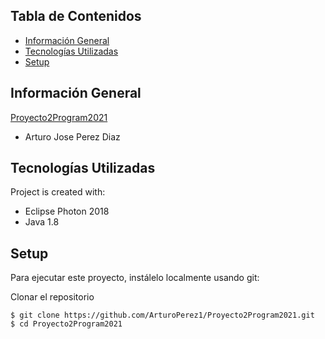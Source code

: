 ## Tabla de Contenidos
* [Información General](#general-info)
* [Tecnologías Utilizadas](#technologies)
* [Setup](#setup)

## Información General
[Proyecto2Program2021](#proyect-documentation)
* Arturo Jose Perez Diaz

## Tecnologías Utilizadas
Project is created with:
* Eclipse Photon 2018
* Java 1.8

## Setup
Para ejecutar este proyecto, instálelo localmente usando git:

Clonar el repositorio

```
$ git clone https://github.com/ArturoPerez1/Proyecto2Program2021.git
$ cd Proyecto2Program2021
```